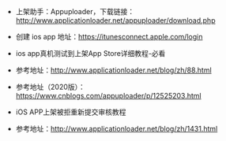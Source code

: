 
- 上架助手：Appuploader，下载链接：http://www.applicationloader.net/appuploader/download.php

- 创建 ios app 地址：https://itunesconnect.apple.com/login

- ios app真机测试到上架App Store详细教程-必看
- 参考地址：http://www.applicationloader.net/blog/zh/88.html
- 参考地址（2020版）：https://www.cnblogs.com/appuploader/p/12525203.html

- iOS APP上架被拒重新提交审核教程
- 参考地址：http://www.applicationloader.net/blog/zh/1431.html

